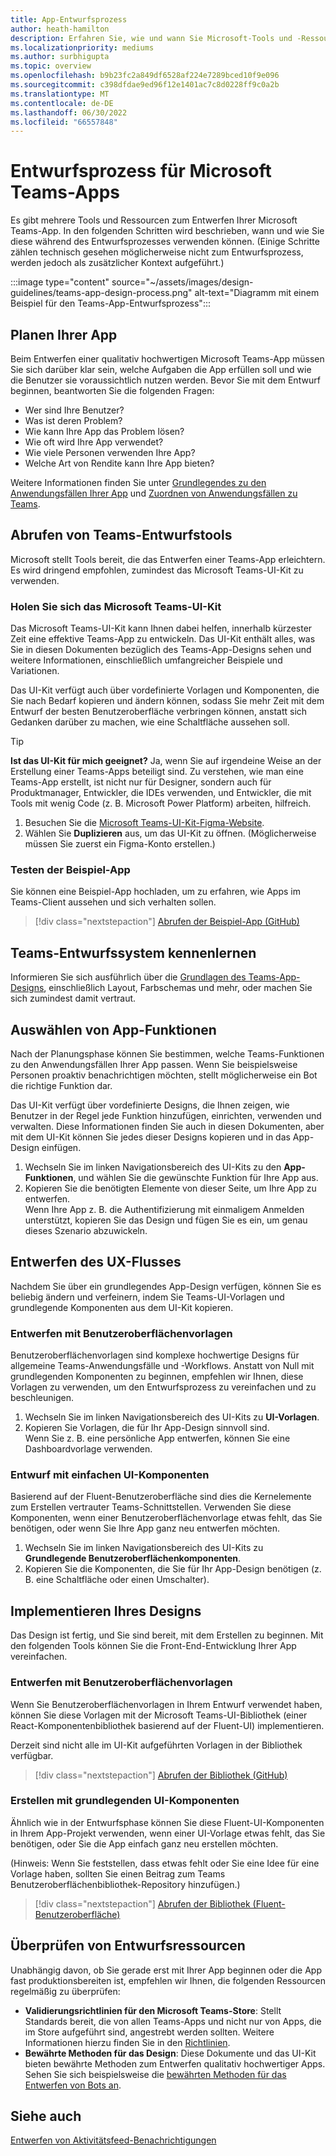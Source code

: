 ```yaml
---
title: App-Entwurfsprozess
author: heath-hamilton
description: Erfahren Sie, wie und wann Sie Microsoft-Tools und -Ressourcen verwenden können, um eine effektive Microsoft Teams-App zu entwerfen.
ms.localizationpriority: mediums
ms.author: surbhigupta
ms.topic: overview
ms.openlocfilehash: b9b23fc2a849df6528af224e7289bced10f9e096
ms.sourcegitcommit: c398dfdae9ed96f12e1401ac7c8d0228ff9c0a2b
ms.translationtype: MT
ms.contentlocale: de-DE
ms.lasthandoff: 06/30/2022
ms.locfileid: "66557848"
---
```

# <a name="design-process-for-microsoft-teams-apps"></a>Entwurfsprozess für Microsoft Teams-Apps

Es gibt mehrere Tools und Ressourcen zum Entwerfen Ihrer Microsoft Teams-App. In den folgenden Schritten wird beschrieben, wann und wie Sie diese während des Entwurfsprozesses verwenden können. (Einige Schritte zählen technisch gesehen möglicherweise nicht zum Entwurfsprozess, werden jedoch als zusätzlicher Kontext aufgeführt.)

:::image type="content" source="~/assets/images/design-guidelines/teams-app-design-process.png" alt-text="Diagramm mit einem Beispiel für den Teams-App-Entwurfsprozess":::

## <a name="plan-your-app"></a>Planen Ihrer App

Beim Entwerfen einer qualitativ hochwertigen Microsoft Teams-App müssen Sie sich darüber klar sein, welche Aufgaben die App erfüllen soll und wie die Benutzer sie voraussichtlich nutzen werden. Bevor Sie mit dem Entwurf beginnen, beantworten Sie die folgenden Fragen:

* Wer sind Ihre Benutzer?
* Was ist deren Problem?
* Wie kann Ihre App das Problem lösen?
* Wie oft wird Ihre App verwendet?
* Wie viele Personen verwenden Ihre App?
* Welche Art von Rendite kann Ihre App bieten?

Weitere Informationen finden Sie unter [Grundlegendes zu den Anwendungsfällen Ihrer App](~/concepts/design/understand-use-cases.md) und [Zuordnen von Anwendungsfällen zu Teams](~/concepts/design/map-use-cases.md).

## <a name="get-teams-design-tools"></a>Abrufen von Teams-Entwurfstools

Microsoft stellt Tools bereit, die das Entwerfen einer Teams-App erleichtern. Es wird dringend empfohlen, zumindest das Microsoft Teams-UI-Kit zu verwenden.

### <a name="get-the-microsoft-teams-ui-kit"></a>Holen Sie sich das Microsoft Teams-UI-Kit

Das Microsoft Teams-UI-Kit kann Ihnen dabei helfen, innerhalb kürzester Zeit eine effektive Teams-App zu entwickeln. Das UI-Kit enthält alles, was Sie in diesen Dokumenten bezüglich des Teams-App-Designs sehen und weitere Informationen, einschließlich umfangreicher Beispiele und Variationen.

Das UI-Kit verfügt auch über vordefinierte Vorlagen und Komponenten, die Sie nach Bedarf kopieren und ändern können, sodass Sie mehr Zeit mit dem Entwurf der besten Benutzeroberfläche verbringen können, anstatt sich Gedanken darüber zu machen, wie eine Schaltfläche aussehen soll.

> [!TIP]
> **Ist das UI-Kit für mich geeignet?** Ja, wenn Sie auf irgendeine Weise an der Erstellung einer Teams-Apps beteiligt sind. Zu verstehen, wie man eine Teams-App erstellt, ist nicht nur für Designer, sondern auch für Produktmanager, Entwickler, die IDEs verwenden, und Entwickler, die mit Tools mit wenig Code (z. B. Microsoft Power Platform) arbeiten, hilfreich.

1. Besuchen Sie die [Microsoft Teams-UI-Kit-Figma-Website](https://www.figma.com/community/file/916836509871353159).
1. Wählen Sie **Duplizieren** aus, um das UI-Kit zu öffnen. (Möglicherweise müssen Sie zuerst ein Figma-Konto erstellen.)

### <a name="try-the-sample-app"></a>Testen der Beispiel-App

Sie können eine Beispiel-App hochladen, um zu erfahren, wie Apps im Teams-Client aussehen und sich verhalten sollen.

> [!div class="nextstepaction"]
> [Abrufen der Beispiel-App (GitHub)](https://github.com/OfficeDev/Microsoft-Teams-Samples/tree/main/samples/tab-ui-templates/ts)

## <a name="learn-teams-design-system"></a>Teams-Entwurfssystem kennenlernen

Informieren Sie sich ausführlich über die [Grundlagen des Teams-App-Designs](design-teams-app-fundamentals.md), einschließlich Layout, Farbschemas und mehr, oder machen Sie sich zumindest damit vertraut.

## <a name="choose-app-capabilities"></a>Auswählen von App-Funktionen

Nach der Planungsphase können Sie bestimmen, welche Teams-Funktionen zu den Anwendungsfällen Ihrer App passen. Wenn Sie beispielsweise Personen proaktiv benachrichtigen möchten, stellt möglicherweise ein Bot die richtige Funktion dar.

Das UI-Kit verfügt über vordefinierte Designs, die Ihnen zeigen, wie Benutzer in der Regel jede Funktion hinzufügen, einrichten, verwenden und verwalten. Diese Informationen finden Sie auch in diesen Dokumenten, aber mit dem UI-Kit können Sie jedes dieser Designs kopieren und in das App-Design einfügen.

1. Wechseln Sie im linken Navigationsbereich des UI-Kits zu den **App-Funktionen**, und wählen Sie die gewünschte Funktion für Ihre App aus.
1. Kopieren Sie die benötigten Elemente von dieser Seite, um Ihre App zu entwerfen.<br />
   Wenn Ihre App z. B. die Authentifizierung mit einmaligem Anmelden unterstützt, kopieren Sie das Design und fügen Sie es ein, um genau dieses Szenario abzuwickeln.

## <a name="design-your-ux-flow"></a>Entwerfen des UX-Flusses

Nachdem Sie über ein grundlegendes App-Design verfügen, können Sie es beliebig ändern und verfeinern, indem Sie Teams-UI-Vorlagen und grundlegende Komponenten aus dem UI-Kit kopieren.

### <a name="design-with-ui-templates"></a>Entwerfen mit Benutzeroberflächenvorlagen

Benutzeroberflächenvorlagen sind komplexe hochwertige Designs für allgemeine Teams-Anwendungsfälle und -Workflows. Anstatt von Null mit grundlegenden Komponenten zu beginnen, empfehlen wir Ihnen, diese Vorlagen zu verwenden, um den Entwurfsprozess zu vereinfachen und zu beschleunigen.

1. Wechseln Sie im linken Navigationsbereich des UI-Kits zu **UI-Vorlagen**.
1. Kopieren Sie Vorlagen, die für Ihr App-Design sinnvoll sind.<br />
   Wenn Sie z. B. eine persönliche App entwerfen, können Sie eine Dashboardvorlage verwenden.

### <a name="design-with-basic-ui-components"></a>Entwurf mit einfachen UI-Komponenten

Basierend auf der Fluent-Benutzeroberfläche sind dies die Kernelemente zum Erstellen vertrauter Teams-Schnittstellen. Verwenden Sie diese Komponenten, wenn einer Benutzeroberflächenvorlage etwas fehlt, das Sie benötigen, oder wenn Sie Ihre App ganz neu entwerfen möchten.

1. Wechseln Sie im linken Navigationsbereich des UI-Kits zu **Grundlegende Benutzeroberflächenkomponenten**.
1. Kopieren Sie die Komponenten, die Sie für Ihr App-Design benötigen (z. B. eine Schaltfläche oder einen Umschalter).

## <a name="implement-your-design"></a>Implementieren Ihres Designs

Das Design ist fertig, und Sie sind bereit, mit dem Erstellen zu beginnen. Mit den folgenden Tools können Sie die Front-End-Entwicklung Ihrer App vereinfachen.

### <a name="build-with-ui-templates"></a>Entwerfen mit Benutzeroberflächenvorlagen

Wenn Sie Benutzeroberflächenvorlagen in Ihrem Entwurf verwendet haben, können Sie diese Vorlagen mit der Microsoft Teams-UI-Bibliothek (einer React-Komponentenbibliothek basierend auf der Fluent-UI) implementieren.

Derzeit sind nicht alle im UI-Kit aufgeführten Vorlagen in der Bibliothek verfügbar.

> [!div class="nextstepaction"]
> [Abrufen der Bibliothek (GitHub)](https://github.com/OfficeDev/microsoft-teams-ui-component-library)

### <a name="build-with-basic-ui-components"></a>Erstellen mit grundlegenden UI-Komponenten

Ähnlich wie in der Entwurfsphase können Sie diese Fluent-UI-Komponenten in Ihrem App-Projekt verwenden, wenn einer UI-Vorlage etwas fehlt, das Sie benötigen, oder Sie die App einfach ganz neu erstellen möchten. 

(Hinweis: Wenn Sie feststellen, dass etwas fehlt oder Sie eine Idee für eine Vorlage haben, sollten Sie einen Beitrag zum Teams Benutzeroberflächenbibliothek-Repository hinzufügen.)

> [!div class="nextstepaction"]
> [Abrufen der Bibliothek (Fluent-Benutzeroberfläche)](https://fluentsite.z22.web.core.windows.net/)

## <a name="review-design-resources"></a>Überprüfen von Entwurfsressourcen

Unabhängig davon, ob Sie gerade erst mit Ihrer App beginnen oder die App fast produktionsbereiten ist, empfehlen wir Ihnen, die folgenden Ressourcen regelmäßig zu überprüfen:

* **Validierungsrichtlinien für den Microsoft Teams-Store**: Stellt Standards bereit, die von allen Teams-Apps und nicht nur von Apps, die im Store aufgeführt sind, angestrebt werden sollten. Weitere Informationen hierzu finden Sie in den [Richtlinien](~/concepts/deploy-and-publish/appsource/prepare/teams-store-validation-guidelines.md).
* **Bewährte Methoden für das Design**: Diese Dokumente und das UI-Kit bieten bewährte Methoden zum Entwerfen qualitativ hochwertiger Apps. Sehen Sie sich beispielsweise die [bewährten Methoden für das Entwerfen von Bots an](~/bots/design/bots.md#best-practices).

## <a name="see-also"></a>Siehe auch

[Entwerfen von Aktivitätsfeed-Benachrichtigungen](~/concepts/design/activity-feed-notifications.md)
